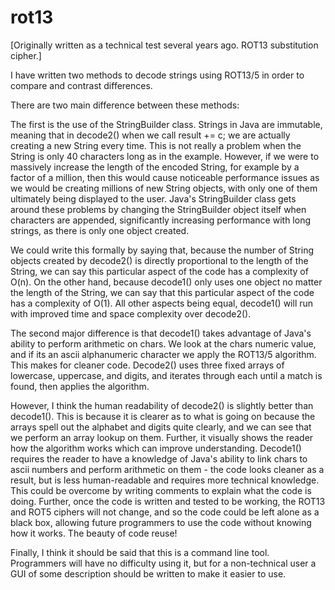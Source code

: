 # rot13

[Originally written as a technical test several years ago. ROT13 substitution cipher.]

I have written two methods to decode strings using ROT13/5 in order to compare and contrast differences.

There are two main difference between these methods:

The first is the use of the StringBuilder class. Strings in Java are immutable, meaning that in decode2() when we call result += c;
we are actually creating a new String every time. This is not really a problem when the String is only 40 characters long as in the example. However, if we were to massively increase the length of the encoded String, for example by a factor of a million, then this would cause noticeable performance issues as we would be creating millions of new String objects, with only one of them ultimately being displayed to the user.
Java's StringBuilder class gets around these problems by changing the StringBuilder object itself when characters are appended, significantly increasing performance with long strings, as there is only one object created.

We could write this formally by saying that, because the number of String objects created by decode2() is directly proportional to the length of the String, we can say this particular aspect of the code has a complexity of O(n). On the other hand, because decode1() only uses one object no matter the length of the String, we can say that this particular aspect of the code has a complexity of O(1). All other aspects being equal, decode1() will run with improved time and space complexity over decode2().

The second major difference is that decode1() takes advantage of Java's ability to perform arithmetic on chars. We look at the chars numeric value, and if its an ascii alphanumeric character we apply the ROT13/5 algorithm. This makes for cleaner code. Decode2() uses three fixed arrays of lowercase, uppercase, and digits, and iterates through each until a match is found, then applies the algorithm.

However, I think the human readability of decode2() is slightly better than decode1(). This is because it is clearer as to what is going on because the arrays spell out the alphabet and digits quite clearly, and we can see that we perform an array lookup on them. Further, it visually shows the reader how the algorithm works which can improve understanding. Decode1() requires the reader to have a knowledge of Java's ability to link chars to ascii numbers and perform arithmetic on them - the code looks cleaner as a result, but is less human-readable and requires more technical knowledge. This could be overcome by writing comments to explain what the code is doing. Further, once the code is written and tested to be working, the ROT13 and ROT5 ciphers will not change, and so the code could be left alone as a black box, allowing future programmers to use the code without knowing how it works. The beauty of code reuse!

Finally, I think it should be said that this is a command line tool. Programmers will have no difficulty using it, but for a non-technical user a GUI of some description should be written to make it easier to use.